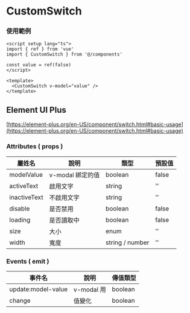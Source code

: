 # CustomSwitch

### 使用範例

```vue
<script setup lang="ts">
import { ref } from 'vue'
import { CustomSwitch } from '@/components'

const value = ref(false)
</script>

<template>
  <CustomSwitch v-model="value" />
</template>
```

## Element UI Plus

[https://element-plus.org/en-US/component/switch.html#basic-usage](https://element-plus.org/en-US/component/switch.html#basic-usage)

### Attributes ( props )

| 屬姓名       | 說明             | 類型            | 預設值 |
| ------------ | ---------------- | --------------- | ------ |
| modelValue   | v-modal 綁定的值 | boolean         | false  |
| activeText   | 啟用文字         | string          | ''     |
| inactiveText | 不啟用文字       | string          | ''     |
| disable      | 是否禁用         | boolean         | false  |
| loading      | 是否讀取中       | boolean         | false  |
| size         | 大小             | enum            | ''     |
| width        | 寬度             | string / number | ''     |

### Events ( emit )

| 事件名            | 說明       | 傳值類型 |
| ----------------- | ---------- | -------- |
| update:model-value | v-modal 用 | boolean  |
| change            | 值變化     | boolean  |
